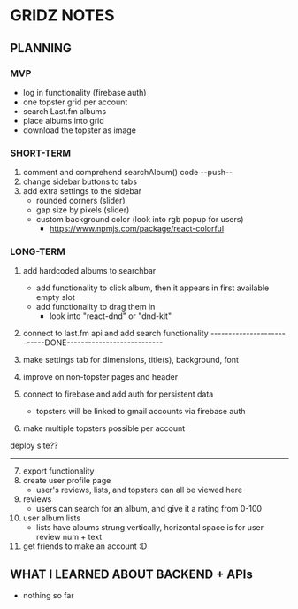 # GRIDZ NOTES

## PLANNING
### MVP
- log in functionality (firebase auth)
- one topster grid per account
- search  Last.fm albums
- place albums into grid
- download the topster as image


### SHORT-TERM
1. comment and comprehend searchAlbum() code
--push--
2. change sidebar buttons to tabs
3. add extra settings to the sidebar
    - rounded corners (slider)
    - gap size by pixels (slider)
    - custom background color (look into rgb popup for users)
        - https://www.npmjs.com/package/react-colorful


### LONG-TERM
1. add hardcoded albums to searchbar
    - add functionality to click album, then it appears in first available empty slot
    - add functionality to drag them in
        - look into "react-dnd" or "dnd-kit"
2. connect to last.fm api and add search functionality
---------------------------DONE---------------------------
3. make settings tab for dimensions, title(s), background, font

4. improve on non-topster pages and header
5. connect to firebase and add auth for persistent data
    - topsters will be linked to gmail accounts via firebase auth
6. make multiple topsters possible per account 

deploy site??

---------------------------------------------------------------------------------------------

7. export functionality
8. create user profile page
    - user's reviews, lists, and topsters can all be viewed here
9. reviews
    - users can search for an album, and give it a rating from 0-100
10. user album lists
    - lists have albums strung vertically, horizontal space is for user review num + text
11. get friends to make an account :D


## WHAT I LEARNED ABOUT BACKEND + APIs
- nothing so far
